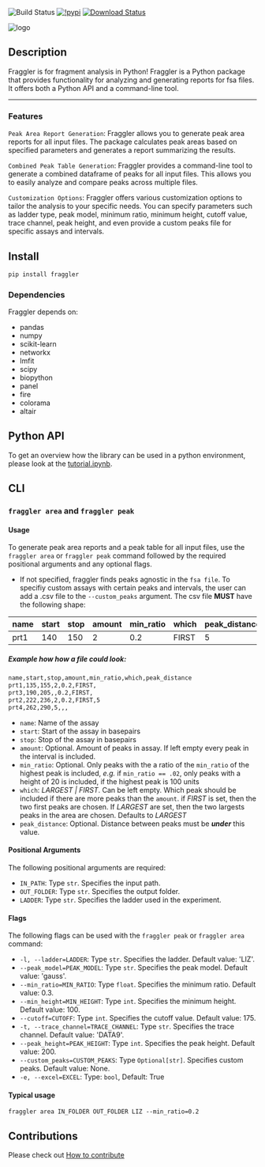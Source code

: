 ![Build Status](https://github.com/willros/fraggler/actions/workflows/pdoc.yaml/badge.svg)
[![!pypi](https://img.shields.io/pypi/v/fraggler?color=cyan)](https://pypi.org/project/fraggler/)
[![Download Status](https://static.pepy.tech/badge/fraggler)](https://pypi.python.org/pypi/fraggler/)

![logo](examples/logo.png)

## Description
Fraggler is for fragment analysis in Python!
Fraggler is a Python package that provides functionality for analyzing and generating reports for fsa files. It offers both a Python API and a command-line tool.

----------------

### Features
`Peak Area Report Generation`: Fraggler allows you to generate peak area reports for all input files. The package calculates peak areas based on specified parameters and generates a report summarizing the results.

`Combined Peak Table Generation`: Fraggler provides a command-line tool to generate a combined dataframe of peaks for all input files. This allows you to easily analyze and compare peaks across multiple files.

`Customization Options`: Fraggler offers various customization options to tailor the analysis to your specific needs. You can specify parameters such as ladder type, peak model, minimum ratio, minimum height, cutoff value, trace channel, peak height, and even provide a custom peaks file for specific assays and intervals.

## Install

```bash
pip install fraggler
```

### Dependencies
Fraggler depends on:
- pandas
- numpy
- scikit-learn
- networkx
- lmfit
- scipy
- biopython
- panel
- fire
- colorama
- altair

## Python API

To get an overview how the library can be used in a python environment, please look at the [tutorial.ipynb](demo/tutorial.ipynb).


## CLI
### `fraggler area` and `fraggler peak`

#### Usage
To generate peak area reports and a peak table for all input files, use the `fraggler area` or `fraggler peak` command followed by the required positional arguments and any optional flags.

- If not specified, fraggler finds peaks agnostic in the `fsa file`. To specifiy custom assays with certain peaks and intervals, the user can add a .csv file to the `--custom_peaks` argument. The csv file **MUST** have the following shape:

| name | start | stop | amount | min_ratio | which | peak_distance |
|------|-------|------|--------|-----------|-------|---------------|
| prt1 | 140   | 150  | 2      | 0.2       | FIRST | 5             |

##### Example how how a file could look:
```txt 
name,start,stop,amount,min_ratio,which,peak_distance
prt1,135,155,2,0.2,FIRST,
prt3,190,205,,0.2,FIRST,
prt2,222,236,2,0.2,FIRST,5
prt4,262,290,5,,,
```

- `name`: Name of the assay
- `start`: Start of the assay in basepairs
- `stop`: Stop of the assay in basepairs
- `amount`: Optional. Amount of peaks in assay. If left empty every peak in the interval is included. 
- `min_ratio`: Optional. Only peaks with the a ratio of the `min_ratio` of the highest peak is included, *e.g.* if `min_ratio == .02`, only peaks with a height of 20 is included, if the highest peak is 100 units
- `which`: *LARGEST | FIRST*. Can be left empty. Which peak should be included if there are more peaks than the `amount`. if *FIRST* is set, then the two first peaks are chosen. If *LARGEST* are set, then the two largests peaks in the area are chosen. Defaults to *LARGEST*
- `peak_distance`: Optional. Distance between peaks must be ***under*** this value.


#### Positional Arguments
The following positional arguments are required:

- `IN_PATH`: Type `str`. Specifies the input path.
- `OUT_FOLDER`: Type `str`. Specifies the output folder.
- `LADDER`: Type `str`. Specifies the ladder used in the experiment.

#### Flags
The following flags can be used with the `fraggler peak` or `fraggler area` command:

- `-l, --ladder=LADDER`: Type `str`. Specifies the ladder. Default value: 'LIZ'.
- `--peak_model=PEAK_MODEL`: Type `str`. Specifies the peak model. Default value: 'gauss'.
- `--min_ratio=MIN_RATIO`: Type `float`. Specifies the minimum ratio. Default value: 0.3.
- `--min_height=MIN_HEIGHT`: Type `int`. Specifies the minimum height. Default value: 100.
- `--cutoff=CUTOFF`: Type `int`. Specifies the cutoff value. Default value: 175.
- `-t, --trace_channel=TRACE_CHANNEL`: Type `str`. Specifies the trace channel. Default value: 'DATA9'.
- `--peak_height=PEAK_HEIGHT`: Type `int`. Specifies the peak height. Default value: 200.
- `--custom_peaks=CUSTOM_PEAKS`: Type `Optional[str]`. Specifies custom peaks. Default value: None.
- `-e, --excel=EXCEL`: Type: `bool`, Default: True

#### Typical usage
```console
fraggler area IN_FOLDER OUT_FOLDER LIZ --min_ratio=0.2 
```
## Contributions
Please check out [How to contribute](CONTRIBUTION.md)
